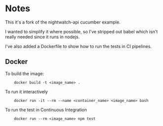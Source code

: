 # Notes
This it's a fork of the nightwatch-api cucumber example.

I wanted to simplify it where possible, so I've stripped out babel which isn't really needed since it runs in nodejs.

I've also added a Dockerfile to show how to run the tests in CI pipelines.


## Docker

To build the image:

```shell
    docker build -t <image_name> .
```

To run it interactively

```shell
    docker run -it --rm --name <container_name> <image_name> bash
```

To run the test in Continuous Integration
```shell
    docker run --rm <image_name> npm test
```
